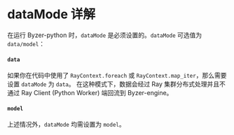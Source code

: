 # dataMode 详解

在运行 Byzer-python 时，`dataMode` 是必须设置的。`dataMode` 可选值为 `data/model`：

#### `data`

如果你在代码中使用了 `RayContext.foreach` 或 `RayContext.map_iter`，那么需要设置 `dataMode` 为 `data`。 在这种模式下，数据会经过 Ray 集群分布式处理并且不通过 Ray
Client (Python Worker) 端回流到 Byzer-engine。

#### `model`

上述情况外，`dataMode` 均需设置为 `model`。
